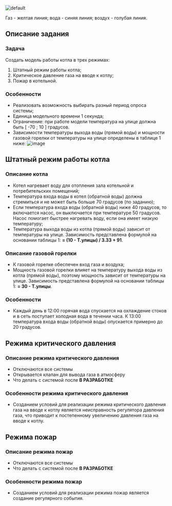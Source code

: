 ![default](https://cloud.githubusercontent.com/assets/18644989/19909757/2054ba80-a09a-11e6-9278-ec43581f6799.png)

Газ - желтая линия; вода - синяя линия; воздух - голубая линия.

## Описание задания
### Задача
Создать модель работы котла в трех режимах:
1. Штатный режим работы котла;
2. Критическое давление газа на вводе к котлу;
3. Пожар в котельной.

### Особенности
- Реализовать возможность выбирать разный период опроса системы;
- Единица модельного времени 1 секунда;
- Ограничение: при работе модели температура на улице должна быть [ -70 ; 10 ] градусов.
- Зависимости температуры выхода воды (прямой воды) и мощности газовой горелки от температуры на улице определены в таблице 1 ниже:
![image](https://cloud.githubusercontent.com/assets/18644989/19944316/5d0e1338-a14c-11e6-9c18-764f756b9921.png)

## Штатный режим работы котла
### Описание котла
- Котел нагревает воду для отопления зала котельной и потребительских помещений;
- Температура входа воды в котел (обратной воды) должна стремиться и не может быть больше  70 градусов (по заданию);
- Если температура входа воды (обратной воды) ниже 40 градусов, то включается насос, он выключается при температуре 50 градусов. Насос помогает быстрее нагревать воду, если она имеет низкую температуру;
- Температура выхода воды из котла (прямой воды) зависит от температуры на улице. Зависимость представлена формулой на основании таблицы 1:  **= (10 - Т.улицы) / 3.33 + 91**.

### Описание газовой горелки
- К газовой горелке обеспечен вход газа и воздуха;
- Мощность газовой горелки влияет на температуру выхода воды из котла  (прямой воды), поэтому мощность зависит от температуры на улице. Зависимость представлена формулой на основании таблицы 1: **= 30 - Т.улицы**.

### Особенности
- Каждый день в 12:00 горячая вода спускается на охлаждение стоков и в сеть поступает холодная вода в течении часа. К 13:00 температура входа воды (обратной воды) опускается примерно до 20 градусов.

## Режима критического давления
### Описание режима критического давления
- Отключаются все системы
- Открывается клапан для вывода газа в атмосферу
- Что делать с системой после **В РАЗРАБОТКЕ**

### Особенности режима критического давления
- Созданием условий для реализации режима критического давления газа на вводе к котлу является неисправность регулятора давления газа, что приводит к постепенному увеличению давления газа на вводе к котлу.

## Режима пожар
### Описание режима пожар
- Отключаются все системы
- Что делать с системой после **В РАЗРАБОТКЕ**

### Особенности режима пожар
- Созданием условий для реализации режима пожар является создание регулярного события.
